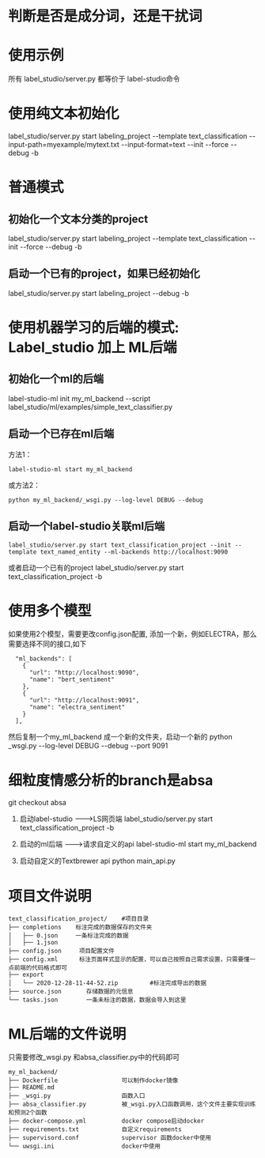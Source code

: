 # 判断是否是成分词，还是干扰词

# 使用示例
所有 label_studio/server.py 都等价于 label-studio命令

# 使用纯文本初始化
label_studio/server.py start labeling_project --template text_classification --input-path=myexample/mytext.txt --input-format=text --init --force --debug -b

# 普通模式

## 初始化一个文本分类的project
label_studio/server.py start labeling_project --template text_classification --init --force --debug -b

## 启动一个已有的project，如果已经初始化
label_studio/server.py start labeling_project --debug -b

# 使用机器学习的后端的模式: Label_studio 加上 ML后端

## 初始化一个ml的后端
label-studio-ml init my_ml_backend --script label_studio/ml/examples/simple_text_classifier.py

## 启动一个已存在ml后端
方法1：
```buildoutcfg
label-studio-ml start my_ml_backend
```
或方法2：
```buildoutcfg
python my_ml_backend/_wsgi.py --log-level DEBUG --debug
```

## 启动一个label-studio关联ml后端
```
label_studio/server.py start text_classification_project --init --template text_named_entity --ml-backends http://localhost:9090
```
或者启动一个已有的project
label_studio/server.py  start text_classification_project -b

# 使用多个模型
如果使用2个模型，需要更改config.json配置, 添加一个新，例如ELECTRA，那么需要选择不同的接口,如下
```buildoutcfg
  "ml_backends": [
    {
      "url": "http://localhost:9090",
      "name": "bert_sentiment"
    },
    {
      "url": "http://localhost:9091",
      "name": "electra_sentiment"
    }
  ],
```
然后复制一个my_ml_backend 成一个新的文件夹，启动一个新的
python _wsgi.py --log-level DEBUG --debug --port 9091

# 细粒度情感分析的branch是absa
git checkout absa

1. 启动label-studio --->LS网页端
label_studio/server.py  start text_classification_project -b

2. 启动的ml后端 --->请求自定义的api
label-studio-ml start my_ml_backend

3. 启动自定义的Textbrewer api
python main_api.py

# 项目文件说明
```buildoutcfg
text_classification_project/    #项目目录
├── completions    标注完成的数据保存的文件夹
│   ├── 0.json     一条标注完成的数据
│   ├── 1.json
├── config.json     项目配置文件
├── config.xml      标注页面样式显示的配置，可以自己按照自己需求设置，只需要懂一点前端的代码格式即可
├── export
│   └── 2020-12-28-11-44-52.zip         #标注完成导出的数据
├── source.json       存储数据的元信息
└── tasks.json        一条未标注的数据，数据会导入到这里
```

# ML后端的文件说明
只需要修改_wsgi.py 和absa_classifier.py中的代码即可
```buildoutcfg
my_ml_backend/
├── Dockerfile                  可以制作docker镜像
├── README.md   
├── _wsgi.py                    函数入口
├── absa_classifier.py          被_wsgi.py入口函数调用，这个文件主要实现训练和预测2个函数
├── docker-compose.yml          docker compose启动docker
├── requirements.txt            自定义requirements
├── supervisord.conf            supervisor 函数docker中使用
└── uwsgi.ini                   docker中使用
```
